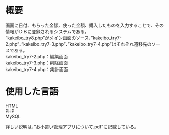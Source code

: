 # 概要
画面に日付、もらった金額、使った金額、購入したものを入力することで、その情報がＤＢに登録されるシステムである。   
”kakeibo_try8.php”がメイン画面のソース、”kakeibo_try7-2.php”、”kakeibo_try7-3.php”、”kakeibo_try7-4.php”はそれぞれ遷移先のソースである。  
kakeibo_try7-2.php：編集画面  
kakeibo_try7-3.php：削除画面  
kakeibo_try7-4.php：集計画面　　

# 使用した言語
HTML  
PHP  
MySQL

詳しい説明は、”お小遣い管理アプリについて.pdf”に記載している。  
